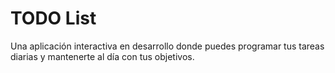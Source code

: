 # TODO List

Una aplicación interactiva en desarrollo donde puedes programar tus tareas diarias y mantenerte al día con tus objetivos.
